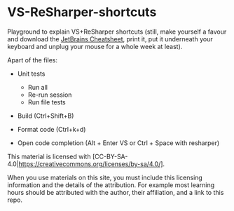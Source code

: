 # VS-ReSharper-shortcuts
Playground to explain VS+ReSharper shortcuts
(still, make yourself a favour and download the [JetBrains Cheatsheet](https://resources.jetbrains.com/storage/products/resharper/docs/ReSharper_DefaultKeymap_VSscheme.pdf), print it, put it underneath your keyboard and unplug your mouse for a whole week at least).

Apart of the files:

- Unit tests
  - Run all
  - Re-run session
  - Run file tests
 
- Build (Ctrl+Shift+B)
- Format code (Ctrl+k+d)
- Open code completion (Alt + Enter VS or Ctrl + Space with resharper)

This material is licensed with [CC-BY-SA-4.0|https://creativecommons.org/licenses/by-sa/4.0/].

When you use materials on this site, you must include this licensing information and the details of the attribution. For example most learning hours should be attributed with the author, their affiliation, and a link to this repo. 
